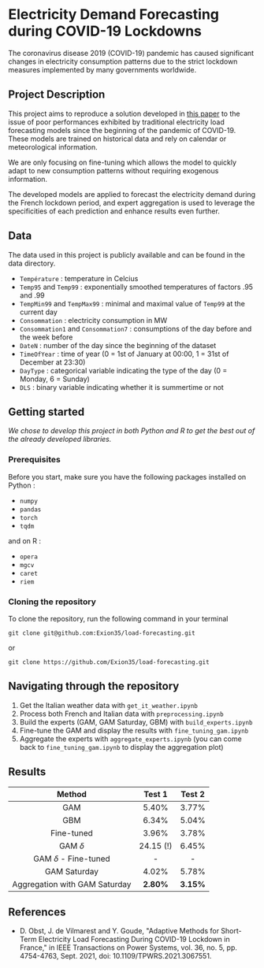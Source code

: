 # Electricity Demand Forecasting during COVID-19 Lockdowns

The coronavirus disease 2019 (COVID-19) pandemic has caused significant changes in electricity consumption patterns due to the strict lockdown measures implemented by many governments worldwide. 

## Project Description

This project aims to reproduce a solution developed in [this paper](https://ieeexplore.ieee.org/stamp/stamp.jsp?tp=&arnumber=9382417) to the issue of poor performances exhibited by traditional electricity load forecasting models since the beginning of the pandemic of COVID-19. These models are trained on historical data and rely on calendar or meteorological information.

We are only focusing on fine-tuning which allows the model to quickly adapt to new consumption patterns without requiring exogenous information.

The developed models are applied to forecast the electricity demand during the French lockdown period, and expert aggregation is used to leverage the specificities of each prediction and enhance results even further.

## Data

The data used in this project is publicly available and can be found in the data directory. 


* `Température` : temperature in Celcius
* `Temp95` and `Temp99` : exponentially smoothed temperatures of factors .95 and .99
* `TempMin99` and `TempMax99` : minimal and maximal value of `Temp99` at the current day
* `Consommation` : electricity consumption in MW
* `Consommation1` and `Consommation7` : consumptions of the day before and the week before
* `DateN` : number of the day since the beginning of the dataset
* `TimeOfYear` : time of year (0 = 1st of January at 00:00, 1 = 31st of December at 23:30)
* `DayType` : categorical variable indicating the type of the day (0 = Monday, 6 = Sunday)
* `DLS` : binary variable indicating whether it is summertime or not

## Getting started

*We chose to develop this project in both Python and R to get the best out of the already developed libraries.*

### Prerequisites

Before you start, make sure you have the following packages installed on Python :

* `numpy`
* `pandas`
* `torch`
* `tqdm`

and on R :
* `opera`
* `mgcv`
* `caret`
* `riem`

### Cloning the repository

To clone the repository, run the following command in your terminal 

```
git clone git@github.com:Exion35/load-forecasting.git
```

or

```
git clone https://github.com/Exion35/load-forecasting.git
```

## Navigating through the repository

1. Get the Italian weather data with `get_it_weather.ipynb`
2. Process both French and Italian data with `preprocessing.ipynb`
3. Build the experts (GAM, GAM Saturday, GBM) with `build_experts.ipynb`
4. Fine-tune the GAM and display the results with `fine_tuning_gam.ipynb`
5. Aggregate the experts with `aggregate_experts.ipynb` (you can come back to `fine_tuning_gam.ipynb` to display the aggregation plot)

## Results

| Method                       | Test 1  | Test 2   |
|:----------------------------:|:-------:|:--------:|
| GAM                          |5.40%    |3.77%     |
| GBM                          |6.34%    |5.04%     |
| Fine-tuned                   |3.96%    |3.78%     |
| GAM $\delta$                 |24.15 (!)|6.45%     |
| GAM $\delta$ - Fine-tuned    |-        |-         |   
| GAM Saturday                 |4.02%    |5.78%     |
| Aggregation with GAM Saturday|**2.80%**|**3.15%** |






## References

* D. Obst, J. de Vilmarest and Y. Goude, "Adaptive Methods for Short-Term Electricity Load Forecasting During COVID-19 Lockdown in France," in IEEE Transactions on Power Systems, vol. 36, no. 5, pp. 4754-4763, Sept. 2021, doi: 10.1109/TPWRS.2021.3067551.
